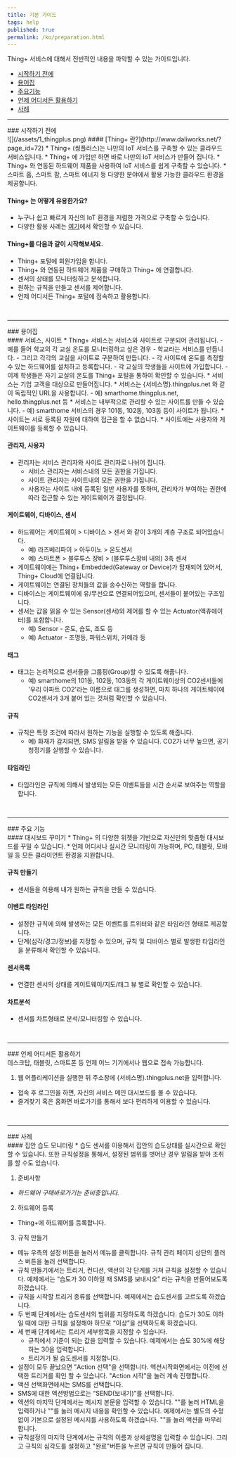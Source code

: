 ```yaml
---
title: 기본 가이드
tags: help
published: true
permalink: /ko/preparation.html
---
```


Thing+ 서비스에 대해서 전반적인 내용을 파악할 수 있는 가이드입니다.

* [시작하기 전에](#id-starting)
* [용어집](#id-term) 
* [주요기능](#id-feature)
* [언제 어디서든 활용하기](#id-anytime)
* [사례](#id-usecase)

---
<div id='id-starting'></div>
### 시작하기 전에
<br>
![](/assets/1_thingplus.png)
#### [Thing+ 란?](http://www.daliworks.net/?page_id=72)
  * Thing+ (씽플러스)는 나만의 IoT 서비스를 구축할 수 있는 클라우드 서비스입니다.
  * Thing+ 에 가입만 하면 바로 나만의 IoT 서비스가 만들어 집니다.
  * Thing+ 와 연동된 하드웨어 제품을 사용하여 IoT 서비스를 쉽게 구축할 수 있습니다.
  * 스마트 홈, 스마트 팜, 스마트 에너지 등 다양한 분야에서 활용 가능한 클라우드 환경을 제공합니다.

#### Thing+ 는 어떻게 유용한가요?
* 누구나 쉽고 빠르게 자신의 IoT 환경을 저렴한 가격으로 구축할 수 있습니다.
* 다양한 활용 사례는 [여기](http://www.daliworks.net/?page_id=94)에서 확인할 수 있습니다.

#### Thing+를 다음과 같이 시작해보세요.
  * Thing+ 포털에 회원가입을 합니다.
  * Thing+ 와 연동된 하드웨어 제품을 구매하고 Thing+ 에 연결합니다.
  * 센서의 상태를 모니터링하고 분석합니다.
  * 원하는 규칙을 만들고 센서를 제어합니다.
  * 언제 어디서든 Thing+ 포털에 접속하고 활용합니다.

<br>

---
<div id='id-term'></div>
### 용어집
<br>
#### 서비스, 사이트
* Thing+ 서비스는 서비스와 사이트로 구분되어 관리됩니다.
  - 예를 들어 학교의 각 교실 온도를 모니터링하고 싶은 경우
    - 학교라는 서비스를 만듭니다.
    - 그리고 각각의 교실을 사이트로 구분하여 만듭니다.
    - 각 사이트에 온도를 측정할 수 있는 하드웨어를 설치하고 등록합니다.
    - 각 교실의 학생들을 사이트에 가입합니다.
    - 이제 학생들은 자기 교실의 온도를 Thing+ 포털을 통하여 확인할 수 있습니다.
* 서비스는 기업 고객을 대상으로 만들어집니다.
* 서비스는 {서비스명}.thingplus.net 와 같이 독립적인 URL을 사용합니다.
  - 예) smarthome.thingplus.net, hello.thingplus.net 등
* 서비스는 내부적으로 관리할 수 있는 사이트를 만들 수 있습니다.
  - 예) smarthome 서비스의 경우 101동, 102동, 103동 등이 사이트가 됩니다.
* 사이트는 서로 등록된 자원에 대하여 접근을 할 수 없습니다.
* 사이트에는 사용자와 게이트웨이를 등록할 수 있습니다.

#### 관리자, 사용자
* 관리자는 서비스 관리자와 사이트 관리자로 나뉘어 집니다.
  - 서비스 관리자는 서비스내의 모든 권한을 가집니다.
  - 사이트 관리자는 사이트내의 모든 권한을 가집니다.
  - 사용자는 사이트 내에 등록된 일반 사용자를 뜻하며, 관리자가 부여하는 권한에 따라 접근할 수 있는 게이트웨이가 결정됩니다.

#### 게이트웨이, 디바이스, 센서
* 하드웨어는 게이트웨이 > 디바이스 > 센서 와 같이 3개의 계층 구조로 되어있습니다.
    - 예) 라즈베리파이 > 아두이노 > 온도센서
    - 예) 스마트폰 > 블루투스 장비 > (블루투스장비 내의) 3축 센서
* 게이트웨이에는 Thing+ Embedded(Gateway or Device)가 탑재되어 있어서, Thing+ Cloud에 연결됩니다.
* 게이트웨이는 연결된 장치들의 값을 송수신하는 역할을 합니다.
* 디바이스는 게이트웨이에 유/무선으로 연결되어있으며, 센서들이 붙어있는 구조입니다.
* 센서는 값을 읽을 수 있는 Sensor(센서)와 제어를 할 수 있는 Actuator(액츄에이터)를 포함합니다.
  - 예) Sensor - 온도, 습도, 조도 등
  - 예) Actuator - 조명등, 파워스위치, 카메라 등

#### 태그
* 태그는 논리적으로 센서들을 그룹핑(Group)할 수 있도록 해줍니다.
  - 예) smarthome의 101동, 102동, 103동의 각 게이트웨이상의 CO2센서들에 '우리 아파트 CO2'라는 이름으로 태그를 생성하면, 마치 하나의 게이트웨이에 CO2센서가 3개 붙어 있는 것처럼 확인할 수 있습니다.

#### 규칙
* 규칙은 특정 조건에 따라서 원하는 기능을 실행할 수 있도록 해줍니다.
  - 예) 화재가 감지되면, SMS 알림을 받을 수 있습니다. CO2가 너무 높으면, 공기청정기를 실행할 수 있습니다.

#### 타임라인
* 타임라인은 규칙에 의해서 발생되는 모든 이벤트들을 시간 순서로 보여주는 역할을 합니다.

<br>

---
<div id='id-feature'></div>
### 주요 기능
<br>
#### 대시보드 꾸미기
* Thing+ 의 다양한 위젯을 기반으로 자신만의 맞춤형 대시보드를 꾸밀 수 있습니다.
* 언제 어디서나 실시간 모니터링이 가능하며, PC, 태블릿, 모바일 등 모든 클라이언트 환경을 지원합니다.

<!---
* [세부설명 바로가기]()
-->

#### 규칙 만들기
* 센서들을 이용해 내가 원하는 규칙을 만들 수 있습니다.

<!---
* [세부설명 바로가기]()
-->

#### 이벤트 타임라인
* 설정한 규칙에 의해 발생하는 모든 이벤트를 트위터와 같은 타임라인 형태로 제공합니다.
* 단계(심각/경고/정보)를 지정할 수 있으며, 규칙 및 디바이스 별로 발생한 타임라인을 분류해서 확인할 수 있습니다.

<!---
* [세부설명 바로가기]()
-->

#### 센서목록
* 연결한 센서의 상태를 게이트웨이/지도/태그 뷰 별로 확인할 수 있습니다.

<!---
* [세부설명 바로가기]()
-->

#### 차트분석
* 센서를 차트형태로 분석/모니터링할 수 있습니다.

<!---
* [세부설명 바로가기]()
-->

<br>

---
<div id='id-anytime'></div>
### 언제 어디서든 활용하기
<br>
데스크탑, 태블릿, 스마트폰 등 언제 어느 기기에서나 웹으로 접속 가능합니다.

1. 웹 어플리케이션을 실행한 뒤 주소창에 {서비스명}.thingplus.net을 입력합니다.
* 접속 후 로그인을 하면, 자신의 서비스 메인 대시보드를 볼 수 있습니다.
* 즐겨찾기 혹은 홈화면 바로가기를 통해서 보다 편리하게 이용할 수 있습니다.

<br>

---
<div id='id-usecase'></div>
### 사례
<br>
#### 집안 습도 모니터링
  * 습도 센서를 이용해서 집안의 습도상태를 실시간으로 확인할 수 있습니다. 또한 규칙설정을 통해서, 설정된 범위를 벗어난 경우 알림을 받아 조취를 할 수도 있습니다.

1. 준비사항
  * _하드웨어 구매바로가기는 준비중입니다._
2. 하드웨어 등록
  * Thing+에 하드웨어를 등록합니다.
3. 규칙 만들기
  * 메뉴 우측의 설정 버튼을 눌러서 메뉴를 클릭합니다. 규칙 관리 페이지 상단의 플러스 버튼을 눌러 선택합니다.
  * 규칙 만들기에서는 트리거, 컨디션, 액션의 각 단계를 거쳐 규칙을 설정할 수 있습니다. 예제에서는 “습도가 30 이하일 때 SMS를 보내시오” 라는 규칙을 만들어보도록 하겠습니다.
  * 규칙을 시작할 트리거 종류를 선택합니다. 예제에서는 습도센서를 고르도록 하겠습니다.
  * 두 번째 단계에서는 습도센서의 범위를 지정하도록 하겠습니다. 습도가 30도 이하일 때에 대한 규칙을 설정해야 하므로 “이상”을 선택하도록 하겠습니다.
  * 세 번째 단계에서는 트리거 세부항목을 지정할 수 있습니다.
    - 규칙에서 기준이 되는 값을 입력할 수 있습니다. 예제에서는 습도 30%에 해당하는 30을 입력합니다.
    - 트리거가 될 습도센서를 지정합니다.
  * 설정이 모두 끝났으면 "Action 선택"을 선택합니다. 액션시작화면에서는 이전에 선택한 트리거를 확인 할 수 있습니다. "Action 시작"을 눌러 계속 진행합니다.
  * 액션 선택화면에서는 SMS를 선택합니다.
  * SMS에 대한 액션방법으로는 “SEND(보내기)”를 선택합니다.
  * 액션의 마지막 단계에서는 메시지 본문을 입력할 수 있습니다. ""를 눌러 HTML을 입력하거나 ""를 눌러 메시지 내용을 확인할 수 있습니다. 예제에서는 별도의 수정 없이 기본으로 설정된 메시지를 사용하도록 하겠습니다. ""을 눌러 액션을 마무리 합니다.
  * 규칙설정의 마지막 단계에서는 규칙의 이름과 상세설명을 입력할 수 있습니다. 그리고 규칙의 심각도를 설정하고 "완료"버튼을 누르면 규칙이 만들어 집니다.

<!---
  * 더 자세한 규칙생성 사례 보기

#### 사무실 공기 환기 알림 서비스
1. 준비사항
  - 하드웨어

2. 하드웨어 등록

3. 규칙 만들기
* CO2가 높으면 창문을 여세요.

#### 제어 서비스
-->

<!---
1. 시작하기전에
* 용어집
* 주요 기능
* 어디서든 활용하기
* 사례
-->
